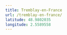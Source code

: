 ```yaml
---
title: Tremblay-en-France
url: /tremblay-en-france/
latitude: 48.9802035
longitude: 2.5589558
---
```

